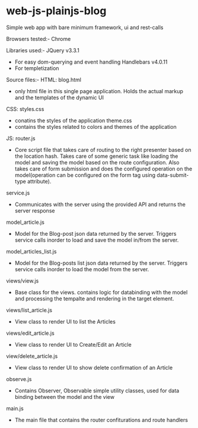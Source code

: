 # web-js-plainjs-blog
Simple web app with bare minimum framework, ui and rest-calls

Browsers tested:-
Chrome

Libraries used:-
JQuery v3.3.1
- For easy dom-querying and event handling
Handlebars v4.0.11
- For templetization

Source files:-
HTML:
blog.html
- only html file in this single page application. Holds the actual markup and the templates of the dynamic UI

CSS:
styles.css
- conatins the styles of the application
theme.css
- contains the styles related to colors and themes of the application

JS:
router.js
- Core script file that takes care of routing to the right presenter based on the location hash. 
Takes care of some generic task like loading the model and saving the model based on the route configuration.
Also takes care of form submission and does the configured operation on the model(operation can be configured on the form tag using data-submit-type attribute).

service.js
- Communicates with the server using the provided API and returns the server response

model_article.js
- Model for the Blog-post json data returned by the server. Triggers service calls inorder to load and save the model in/from the server.

model_articles_list.js
- Model for the Blog-posts list json data returned by the server. Triggers service calls inorder to load the model from the server.

views/view.js
- Base class for the views. contains logic for databinding with the model and processing the tempalte and rendering in the target element.

views/list_article.js
- View class to render UI to list the Articles

views/edit_article.js
- View class to render UI to Create/Edit an Article

view/delete_article.js
- View class to render UI to show delete confirmation of an Article

observe.js
- Contains Observer, Observable simple utility classes, used for data binding between the model and the view

main.js
- The main file that contains the router confiturations and route handlers